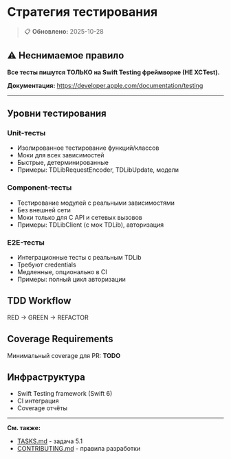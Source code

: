 # Стратегия тестирования

> 📋 **Обновлено:** 2025-10-28

## ⚠️ Неснимаемое правило

**Все тесты пишутся ТОЛЬКО на Swift Testing фреймворке (НЕ XCTest).**

**Документация:** https://developer.apple.com/documentation/testing

---

## Уровни тестирования

### Unit-тесты
- Изолированное тестирование функций/классов
- Моки для всех зависимостей
- Быстрые, детерминированные
- Примеры: TDLibRequestEncoder, TDLibUpdate, модели

### Component-тесты
- Тестирование модулей с реальными зависимостями
- Без внешней сети
- Моки только для C API и сетевых вызовов
- Примеры: TDLibClient (с мок TDLib), авторизация

### E2E-тесты
- Интеграционные тесты с реальным TDLib
- Требуют credentials
- Медленные, опционально в CI
- Примеры: полный цикл авторизации

## TDD Workflow

RED → GREEN → REFACTOR

## Coverage Requirements

Минимальный coverage для PR: **TODO**

## Инфраструктура

- Swift Testing framework (Swift 6)
- CI интеграция
- Coverage отчёты

---

**См. также:**
- [TASKS.md](TASKS.md) - задача 5.1
- [CONTRIBUTING.md](CONTRIBUTING.md) - правила разработки
